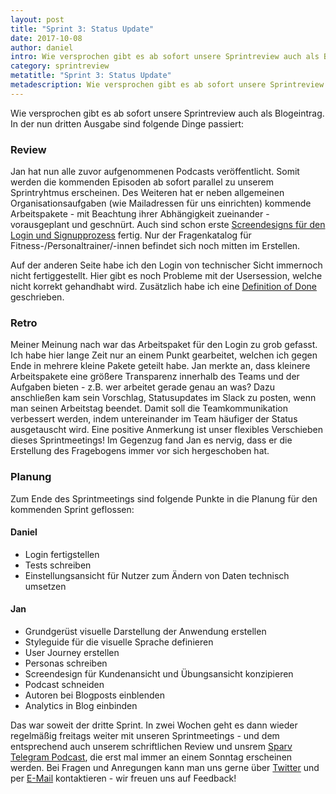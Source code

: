 ```yaml
---
layout: post
title: "Sprint 3: Status Update"
date: 2017-10-08
author: daniel
intro: Wie versprochen gibt es ab sofort unsere Sprintreview auch als Blogeintrag. In diesem Blogeintrag sprechen wir über unser Problemkind Login und die guten Fortschritte, die wir im letzten Sprint erreicht haben.
category: sprintreview
metatitle: "Sprint 3: Status Update"
metadescription: Wie versprochen gibt es ab sofort unsere Sprintreview auch als Blogeintrag. In diesem Blogeintrag sprechen wir über unser Problemkind Login und die guten Fortschritte, die wir im letzten Sprint erreicht haben.
---
```


Wie versprochen gibt es ab sofort unsere Sprintreview auch als Blogeintrag. In der nun dritten Ausgabe sind folgende Dinge passiert:

### Review
Jan hat nun alle zuvor aufgenommenen Podcasts veröffentlicht. Somit werden die kommenden Episoden ab sofort parallel zu unserem Sprintryhtmus erscheinen. Des Weiteren hat er neben allgemeinen Organisationsaufgaben (wie Mailadressen für uns einrichten) kommende Arbeitspakete - mit Beachtung ihrer Abhängigkeit zueinander - vorausgeplant und geschnürt. Auch sind schon erste [Screendesigns für den Login und Signupprozess](https://dribbble.com/shots/3850427-Sign-Up) fertig. Nur der Fragenkatalog für Fitness-/Personaltrainer/-innen befindet sich noch mitten im Erstellen.

Auf der anderen Seite habe ich den Login von technischer Sicht immernoch nicht fertiggestellt. Hier gibt es noch Probleme mit der Usersession, welche nicht korrekt gehandhabt wird. Zusätzlich habe ich eine [Definition of Done](https://blog.sparv.de/2017/10/05/ist-es-fertig-darum-definition-of-done/) geschrieben.

### Retro
Meiner Meinung nach war das Arbeitspaket für den Login zu grob gefasst. Ich habe hier lange Zeit nur an einem Punkt gearbeitet, welchen ich gegen Ende in mehrere kleine Pakete geteilt habe. Jan merkte an, dass kleinere Arbeitspakete eine größere Transparenz innerhalb des Teams und der Aufgaben bieten - z.B. wer arbeitet gerade genau an was? Dazu anschließen kam sein Vorschlag, Statusupdates im Slack zu posten, wenn man seinen Arbeitstag beendet. Damit soll die Teamkommunikation verbessert werden, indem untereinander im Team häufiger der Status ausgetauscht wird. Eine positive Anmerkung ist unser flexibles Verschieben dieses Sprintmeetings! Im Gegenzug fand Jan es nervig, dass er die Erstellung des Fragebogens immer vor sich hergeschoben hat.

### Planung
Zum Ende des Sprintmeetings sind folgende Punkte in die Planung für den kommenden Sprint geflossen:

#### Daniel
- Login fertigstellen
- Tests schreiben
- Einstellungsansicht für Nutzer zum Ändern von Daten technisch umsetzen

#### Jan
- Grundgerüst  visuelle Darstellung der Anwendung erstellen
- Styleguide für die visuelle Sprache definieren
- User Journey erstellen
- Personas schreiben
- Screendesign für Kundenansicht und Übungsansicht konzipieren
- Podcast schneiden
- Autoren bei Blogposts einblenden
- Analytics in Blog einbinden

Das war soweit der dritte Sprint. In zwei Wochen geht es dann wieder regelmäßig freitags weiter mit unseren Sprintmeetings - und dem entsprechend auch unserem schriftlichen Review und unsrem [Sparv Telegram Podcast](http://telegram.sparv.de), die erst mal immer an einem Sonntag erscheinen werden. Bei Fragen und Anregungen kann man uns gerne über [Twitter](https://twitter.com/sparvapp) und per [E-Mail](mailto:hi@sparv.de) kontaktieren - wir freuen uns auf Feedback!